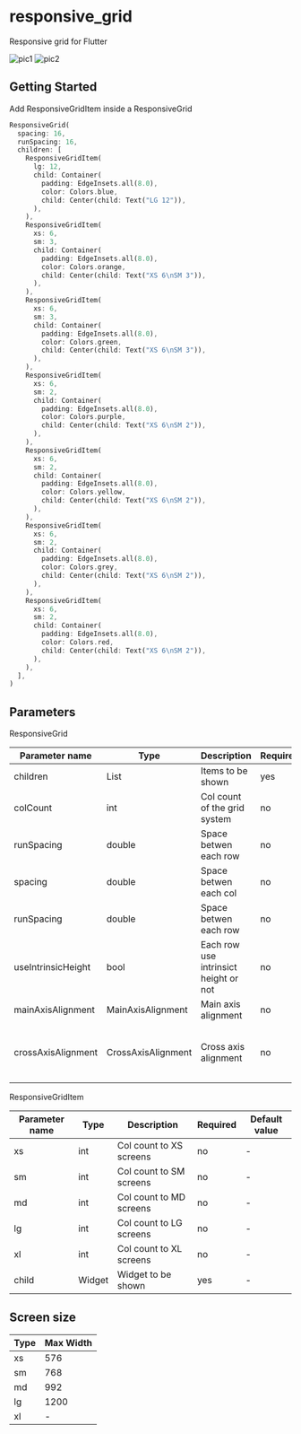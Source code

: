 # responsive_grid

Responsive grid for Flutter

![pic1](https://i.imgur.com/YWQ9cy9.png)
![pic2](https://i.imgur.com/2jVwdYY.png)

## Getting Started

Add ResponsiveGridItem inside a ResponsiveGrid

```Dart
ResponsiveGrid(
  spacing: 16,
  runSpacing: 16,
  children: [
    ResponsiveGridItem(
      lg: 12,
      child: Container(
        padding: EdgeInsets.all(8.0),
        color: Colors.blue,
        child: Center(child: Text("LG 12")),
      ),
    ),
    ResponsiveGridItem(
      xs: 6,
      sm: 3,
      child: Container(
        padding: EdgeInsets.all(8.0),
        color: Colors.orange,
        child: Center(child: Text("XS 6\nSM 3")),
      ),
    ),
    ResponsiveGridItem(
      xs: 6,
      sm: 3,
      child: Container(
        padding: EdgeInsets.all(8.0),
        color: Colors.green,
        child: Center(child: Text("XS 6\nSM 3")),
      ),
    ),
    ResponsiveGridItem(
      xs: 6,
      sm: 2,
      child: Container(
        padding: EdgeInsets.all(8.0),
        color: Colors.purple,
        child: Center(child: Text("XS 6\nSM 2")),
      ),
    ),
    ResponsiveGridItem(
      xs: 6,
      sm: 2,
      child: Container(
        padding: EdgeInsets.all(8.0),
        color: Colors.yellow,
        child: Center(child: Text("XS 6\nSM 2")),
      ),
    ),
    ResponsiveGridItem(
      xs: 6,
      sm: 2,
      child: Container(
        padding: EdgeInsets.all(8.0),
        color: Colors.grey,
        child: Center(child: Text("XS 6\nSM 2")),
      ),
    ),
    ResponsiveGridItem(
      xs: 6,
      sm: 2,
      child: Container(
        padding: EdgeInsets.all(8.0),
        color: Colors.red,
        child: Center(child: Text("XS 6\nSM 2")),
      ),
    ),
  ],
)
```

## Parameters

ResponsiveGrid

| Parameter name | Type | Description | Required | Default value |
|---|---|---|---|---|
| children | List<ResponsiveGridItem> | Items to be shown | yes | - |
| colCount | int | Col count of the grid system | no | 12 |
| runSpacing | double | Space betwen each row | no | 0.0 |
| spacing | double | Space betwen each col | no | 0.0 |
| runSpacing | double | Space betwen each row | no | 0.0 |
| useIntrinsicHeight | bool | Each row use intrinsict height or not | no | true |
| mainAxisAlignment | MainAxisAlignment | Main axis alignment | no | MainAxisAlignment.center |
| crossAxisAlignment | CrossAxisAlignment | Cross axis alignment | no | if 'useIntrinsicHeight' is true the default value is CrossAxisAlignment.stretch, else is CrossAxisAlignment.start  |

ResponsiveGridItem

| Parameter name | Type | Description | Required | Default value |
|---|---|---|---|---|
| xs | int | Col count to XS screens | no | - |
| sm | int | Col count to SM screens | no | - |
| md | int | Col count to MD screens | no | - |
| lg | int | Col count to LG screens | no | - |
| xl | int | Col count to XL screens | no | - |
| child | Widget | Widget to be shown | yes | - |

## Screen size
| Type | Max Width |
|---|---|
| xs | 576 |
| sm | 768 |
| md | 992 |
| lg | 1200 |
| xl | - |